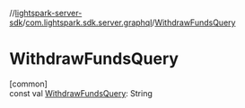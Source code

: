 //[lightspark-server-sdk](../../index.md)/[com.lightspark.sdk.server.graphql](index.md)/[WithdrawFundsQuery](-withdraw-funds-query.md)

# WithdrawFundsQuery

[common]\
const val [WithdrawFundsQuery](-withdraw-funds-query.md): String
